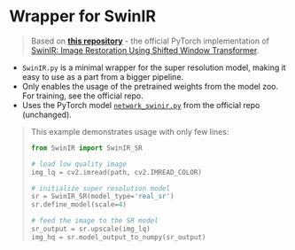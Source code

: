 # Wrapper for SwinIR

> Based on [__this repository__](https://github.com/JingyunLiang/SwinIR) - the official PyTorch implementation of
> [SwinIR: Image Restoration Using Shifted Window Transformer](https://arxiv.org/abs/2108.10257).


* `SwinIR.py` is a minimal wrapper for the super resolution model, making it easy to use as a part from a bigger pipeline.
* Only enables the usage of the pretrained weights from the model zoo. For training, see the official repo.
* Uses the PyTorch model [`network_swinir.py`](https://github.com/JingyunLiang/SwinIR/blob/main/models/network_swinir.py) from the official repo (unchanged).

> This example demonstrates usage with only few lines:
> ```python
> from SwinIR import SwinIR_SR
> 
> # load low quality image
> img_lq = cv2.imread(path, cv2.IMREAD_COLOR)
> 
> # initialize super resolution model
> sr = SwinIR_SR(model_type='real_sr')
> sr.define_model(scale=4)
> 
> # feed the image to the SR model
> sr_output = sr.upscale(img_lq)
> img_hq = sr.model_output_to_numpy(sr_output)
> ```
